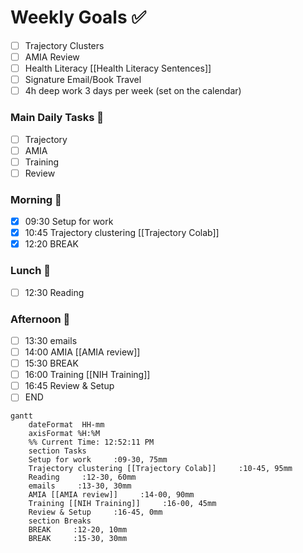 # Weekly Goals ✅
  - [ ] Trajectory Clusters 
  - [ ] AMIA Review 
  - [ ] Health Literacy [[Health Literacy Sentences]]
  - [ ] Signature Email/Book Travel
  - [ ] 4h deep work 3 days per week (set on the calendar)
### Main Daily Tasks 💚 
- [ ] Trajectory
- [ ] AMIA
- [ ] Training
- [ ] Review
### Morning 🔨
- [x] 09:30 Setup for work
- [x] 10:45 Trajectory clustering [[Trajectory Colab]]
- [x] 12:20 BREAK
### Lunch 👀
- [ ] 12:30 Reading
### Afternoon 👻
- [ ] 13:30 emails
- [ ] 14:00 AMIA [[AMIA review]]
- [ ] 15:30 BREAK
- [ ] 16:00 Training [[NIH Training]]
- [ ] 16:45 Review & Setup
- [ ] END
```mermaid
gantt
    dateFormat  HH-mm
    axisFormat %H:%M
    %% Current Time: 12:52:11 PM
    section Tasks
    Setup for work     :09-30, 75mm
    Trajectory clustering [[Trajectory Colab]]     :10-45, 95mm
    Reading     :12-30, 60mm
    emails     :13-30, 30mm
    AMIA [[AMIA review]]     :14-00, 90mm
    Training [[NIH Training]]     :16-00, 45mm
    Review & Setup     :16-45, 0mm
    section Breaks
    BREAK     :12-20, 10mm
    BREAK     :15-30, 30mm
```

